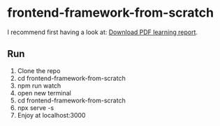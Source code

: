 # frontend-framework-from-scratch

I recommend first having a look at: [Download PDF learning report](report.pdf).

## Run

1. Clone the repo
2. cd frontend-framework-from-scratch
2. npm run watch
3. open new terminal
4. cd frontend-framework-from-scratch 
5. npx serve -s
6. Enjoy at localhost:3000